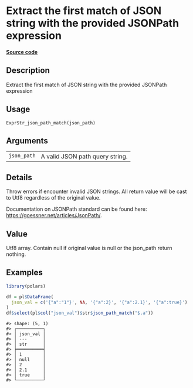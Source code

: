 
# Extract the first match of JSON string with the provided JSONPath expression

[**Source code**](https://github.com/pola-rs/r-polars/tree/53c7d964901ed4a019998e89aff8c6d44691d793/R/expr__string.R#L521)

## Description

Extract the first match of JSON string with the provided JSONPath
expression

## Usage

<pre><code class='language-R'>ExprStr_json_path_match(json_path)
</code></pre>

## Arguments

<table>
<tr>
<td style="white-space: nowrap; font-family: monospace; vertical-align: top">
<code id="ExprStr_json_path_match_:_json_path">json_path</code>
</td>
<td>
A valid JSON path query string.
</td>
</tr>
</table>

## Details

Throw errors if encounter invalid JSON strings. All return value will be
cast to Utf8 regardless of the original value.

Documentation on JSONPath standard can be found here:
<a href="https://goessner.net/articles/JsonPath/">https://goessner.net/articles/JsonPath/</a>.

## Value

Utf8 array. Contain null if original value is null or the json_path
return nothing.

## Examples

``` r
library(polars)

df = pl$DataFrame(
  json_val = c('{"a":"1"}', NA, '{"a":2}', '{"a":2.1}', '{"a":true}')
)
df$select(pl$col("json_val")$str$json_path_match("$.a"))
```

    #> shape: (5, 1)
    #> ┌──────────┐
    #> │ json_val │
    #> │ ---      │
    #> │ str      │
    #> ╞══════════╡
    #> │ 1        │
    #> │ null     │
    #> │ 2        │
    #> │ 2.1      │
    #> │ true     │
    #> └──────────┘
